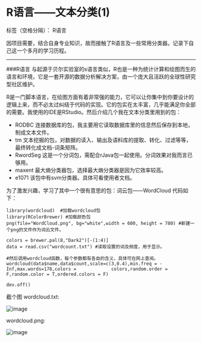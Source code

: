 ﻿# R语言——文本分类(1)

标签（空格分隔）： R语言

因项目需要，结合自身专业知识，故而接触了R语言及一些常用分类器。记录下自己这一个多月的学习历程。

----------
###R语言
与起源于贝尔实验室的s语言类似，R也是一种为统计计算和绘图而生的语言和环境，它是一套开源的数据分析解决方案，由一个庞大且活跃的全球性研究型社区维护。

R是一门脚本语言，在绘图方面有着非常强的能力，它可以让你集中到你要设计的逻辑上来，而不必太过纠结于代码的实现。它的包实在太丰富，几乎能满足你全部的需要。我使用的IDE是RStudio。然后介绍几个我在文本分类里用到的包：

 - RODBC 连接数据库的包，我主要用它读取数据库里的信息然后保存到本地，制成文本文件。
 - tm 文本挖掘的包，对数据的读入、输出及语料库的提取、转化、过滤等等，最终转化成文档-词条矩阵。
 - RwordSeg 这是一个分词包，需配合rJava包一起使用。分词效果对我而言已够用。
 - maxent 最大熵分类器包，选择最大熵分类器是因为它效率较高。
 - e1071 该包中有svm分类器。具体可看使用者文档。

为了激发兴趣，学习了其中一个很有意思的包：词云包——WordCloud
代码如下：

    library(wordcloud)  #加载wordcloud包
    library(RColorBrewer) #加载颜色包
    png(file="WordCloud.png", bg="white",width = 600, height = 780) #新建一个png的文件作为词云文件。

    colors = brewer.pal(8,"Dark2")[-(1:4)]
    data = read.csv("wordcount.txt") #读取设置的词及频度，用于显示。
    
    #然后调用wordcloud函数，每个参数都有各自的含义，具体可在网上查阅。
    wordcloud(data$name,data$count,scale=c(3,0.4),min.freq = -Inf,max.words=178,colors =             colors,random.order = F,random.color = T,ordered.colors = F)
    
    dev.off() 
    
截个图
wordcloud.txt:

![image](https://github.com/txHe/R-TextClassification/blob/master/wordcloudtxt.PNG)

wordcloud.png:

![image](https://github.com/txHe/R-TextClassification/blob/master/WordCloud.png)




 
